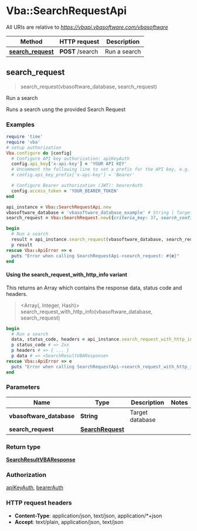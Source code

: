 # Vba::SearchRequestApi

All URIs are relative to *https://vbapi.vbasoftware.com/vbasoftware*

| Method | HTTP request | Description |
| ------ | ------------ | ----------- |
| [**search_request**](SearchRequestApi.md#search_request) | **POST** /search | Run a search |


## search_request

> <SearchResultVBAResponse> search_request(vbasoftware_database, search_request)

Run a search

Runs a search usng the provided Search Request

### Examples

```ruby
require 'time'
require 'vba'
# setup authorization
Vba.configure do |config|
  # Configure API key authorization: apiKeyAuth
  config.api_key['x-api-key'] = 'YOUR API KEY'
  # Uncomment the following line to set a prefix for the API key, e.g. 'Bearer' (defaults to nil)
  # config.api_key_prefix['x-api-key'] = 'Bearer'

  # Configure Bearer authorization (JWT): bearerAuth
  config.access_token = 'YOUR_BEARER_TOKEN'
end

api_instance = Vba::SearchRequestApi.new
vbasoftware_database = 'vbasoftware_database_example' # String | Target database
search_request = Vba::SearchRequest.new({criteria_key: 37, search_config_id: 'search_config_id_example', selected_fields: [Vba::SelectedField.new({table_name: 'table_name_example', column_name: 'column_name_example'})]}) # SearchRequest | 

begin
  # Run a search
  result = api_instance.search_request(vbasoftware_database, search_request)
  p result
rescue Vba::ApiError => e
  puts "Error when calling SearchRequestApi->search_request: #{e}"
end
```

#### Using the search_request_with_http_info variant

This returns an Array which contains the response data, status code and headers.

> <Array(<SearchResultVBAResponse>, Integer, Hash)> search_request_with_http_info(vbasoftware_database, search_request)

```ruby
begin
  # Run a search
  data, status_code, headers = api_instance.search_request_with_http_info(vbasoftware_database, search_request)
  p status_code # => 2xx
  p headers # => { ... }
  p data # => <SearchResultVBAResponse>
rescue Vba::ApiError => e
  puts "Error when calling SearchRequestApi->search_request_with_http_info: #{e}"
end
```

### Parameters

| Name | Type | Description | Notes |
| ---- | ---- | ----------- | ----- |
| **vbasoftware_database** | **String** | Target database |  |
| **search_request** | [**SearchRequest**](SearchRequest.md) |  |  |

### Return type

[**SearchResultVBAResponse**](SearchResultVBAResponse.md)

### Authorization

[apiKeyAuth](../README.md#apiKeyAuth), [bearerAuth](../README.md#bearerAuth)

### HTTP request headers

- **Content-Type**: application/json, text/json, application/*+json
- **Accept**: text/plain, application/json, text/json

